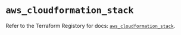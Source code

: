 # `aws_cloudformation_stack`

Refer to the Terraform Registory for docs: [`aws_cloudformation_stack`](https://registry.terraform.io/providers/hashicorp/aws/5.12.0/docs/resources/cloudformation_stack).
